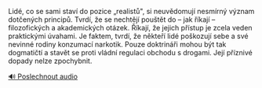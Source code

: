
Lidé, co se sami staví do pozice „realistů", si neuvědomují nesmírný význam dotčených principů. Tvrdí, že se nechtějí pouštět do – jak říkají – filozofických a akademických otázek. Říkají, že jejich přístup je zcela veden praktickými úvahami. Je faktem, tvrdí, že někteří lidé poškozují sebe a své nevinné rodiny konzumací narkotik. Pouze doktrináři mohou být tak dogmatičtí a stavět se proti vládní regulaci obchodu s drogami. Její příznivé dopady nelze zpochybnit.

[🔊 Poslechnout audio](/data/7-paragraphs/audio/chapter_145/para_011-Lid-co-se-sami-stav-do-pozice-realist-si-ne.mp3)
